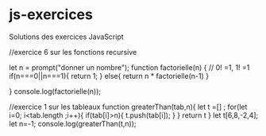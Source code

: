 # js-exercices
Solutions des exercices JavaScript

 //exercice 6 sur les fonctions recursive

let n  = prompt("donner un nombre");
function factorielle(n) {
    // 0! =1, 1! =1   
    if(n===0||n===1){
  return 1;
   }
   else{ 
    return n * factorielle(n-1)
   }
       
}
 console.log(factorielle(n));





 //exercice 1 sur les tableaux
 function greaterThan(tab,n){
    let t =[] ;
    for(let i=0; i<tab.length ;i++){
        if(tab[i]>n){
            t.push(tab[i]);
        }
    }
    return t
 }
 let t[6,8,-2,4];
 let n=-1;
 console.log(greaterThan(t,n));



